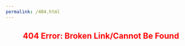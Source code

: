 ```yaml
---
permalink: /404.html
---
```


<html>
  <style>
    h1 {
    font-size: 1.5em;
    text-align: center;
    color: red;
    }
  </style>
<body>
<h1>404 Error: Broken Link/Cannot Be Found</h1>
</body>
</html>

